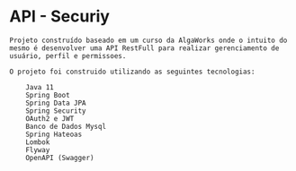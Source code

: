 # API - Securiy

    Projeto construído baseado em um curso da AlgaWorks onde o intuito do mesmo é desenvolver uma API RestFull para realizar gerenciamento de usuário, perfil e permissoes.

    O projeto foi construido utilizando as seguintes tecnologias:
        
        Java 11
        Spring Boot
        Spring Data JPA
        Spring Security
        OAuth2 e JWT
        Banco de Dados Mysql
        Spring Hateoas
        Lombok
        Flyway
        OpenAPI (Swagger)
        